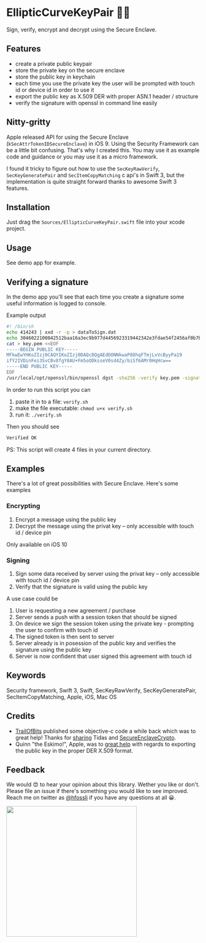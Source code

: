 EllipticCurveKeyPair 🔑🔑
========================

Sign, verify, encrypt and decrypt using the Secure Enclave.

## Features

- create a private public keypair
- store the private key on the secure enclave
- store the public key in keychain
- each time you use the private key the user will be prompted with touch id or device id in order to use it
- export the public key as X.509 DER with proper ASN.1 header / structure
- verify the signature with openssl in command line easily

## Nitty-gritty 

Apple released API for using the Secure Enclave (`kSecAttrTokenIDSecureEnclave`) in iOS 9. Using the Security Framework can be a little bit confusing. That's why I created this. You may use it as example code and guidance or you may use it as a micro framework. 

I found it tricky to figure out how to use the `SecKeyRawVerify`, `SecKeyGeneratePair` and `SecItemCopyMatching` c api's in Swift 3, but the implementation is quite straight forward thanks to awesome Swift 3 features.

## Installation

Just drag the `Sources/EllipticCurveKeyPair.swift` file into your xcode project. 

## Usage

See demo app for example.

## Verifying a signature

In the demo app you'll see that each time you create a signature some useful information is logged to console.

Example output

```sh
#! /bin/sh
echo 414243 | xxd -r -p > dataToSign.dat
echo 3046022100842512baa16a3ec9b977d4456923319442342e3fdae54f2456af0b7b8a09786b022100a1b8d762b6cb3d85b16f6b07d06d2815cb0663e067e0b2f9a9c9293bde8953bb | xxd -r -p > signature.dat
cat > key.pem <<EOF
-----BEGIN PUBLIC KEY-----
MFkwEwYHKoZIzj0CAQYIKoZIzj0DAQcDQgAEdDONNkwaP8OhqFTmjLxVcByyPa19
ifY2IVDinFei3SvCBv8fgY8AU+Fm5oODksseV0sd4Zy/biSf6AMr0HqHcw==
-----END PUBLIC KEY-----
EOF
/usr/local/opt/openssl/bin/openssl dgst -sha256 -verify key.pem -signature signature.dat dataToSign.dat
```

In order to run this script you can

1. paste it in to a file: `verify.sh`
1. make the file executable: `chmod u+x verify.sh`
1. run it: `./verify.sh`

Then you should see
```sh
Verified OK
```

PS: This script will create 4 files in your current directory.

## Examples

There's a lot of great possibilities with Secure Enclave. Here's some examples

### Encrypting

1. Encrypt a message using the public key
1. Decrypt the message using the privat key – only accessible with touch id / device pin

Only available on iOS 10

### Signing

1. Sign some data received by server using the privat key – only accessible with touch id / device pin
1. Verify that the signature is valid using the public key

A use case could be

1. User is requesting a new agreement / purchase
1. Server sends a push with a session token that should be signed
1. On device we sign the session token using the private key - prompting the user to confirm with touch id
1. The signed token is then sent to server
1. Server already is in posession of the public key and verifies the signature using the public key
1. Server is now confident that user signed this agreement with touch id


## Keywords
Security framework, Swift 3, Swift, SecKeyRawVerify, SecKeyGeneratePair, SecItemCopyMatching, Apple, iOS, Mac OS

## Credits

- [TrailOfBits](https://github.com/trailofbits/) published some objective-c code a while back which was to great help! Thanks for [sharing](https://blog.trailofbits.com/2016/06/28/start-using-the-secure-enclave-crypto-api/) Tidas and [SecureEnclaveCrypto](https://github.com/trailofbits/SecureEnclaveCrypto). 
- Quinn "the Eskimo!", Apple, was to [great help](https://forums.developer.apple.com/message/84684#84684) with regards to exporting the public key in the proper DER X.509 format.

## Feedback

We would 😍 to hear your opinion about this library. Wether you like or don't. Please file an issue if there's something you would like to see improved. Reach me on twitter as [@hfossli](https://twitter.com/hfossli) if you have any questions at all 😀.

[<img src="http://static.agens.no/images/agens_logo_w_slogan_avenir_medium.png" width="340" />](http://agens.no/)
